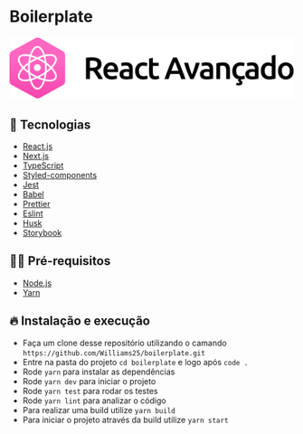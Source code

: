 # Boilerplate

<img src="public/img/logo-gh.svg" alt="React avançado">

## :dart: Tecnologias

- [React.js](https://pt-br.reactjs.org/)
- [Next.js](https://nextjs.org/)
- [TypeScript](https://www.typescriptlang.org/)
- [Styled-components](https://styled-components.com/)
- [Jest](https://jestjs.io/pt-BR/)
- [Babel](https://babeljs.io/)
- [Prettier](https://prettier.io/)
- [Eslint](https://eslint.org/)
- [Husk](https://typicode.github.io/husky/#/)
- [Storybook](https://storybook.js.org/docs/react/configure/overview)

## ✋🏻 Pré-requisitos

- [Node.js](https://nodejs.org/en/)
- [Yarn](https://yarnpkg.com/getting-started)

## 🔥 Instalação e execução

- Faça um clone desse repositório utilizando o camando `https://github.com/Williams25/boilerplate.git`
- Entre na pasta do projeto `cd boilerplate` e logo após `code .`
- Rode `yarn` para instalar as dependências
- Rode `yarn dev` para iniciar o projeto
- Rode `yarn test` para rodar os testes
- Rode `yarn lint` para analizar o código
- Para realizar uma build utilize `yarn build`
- Para iniciar o projeto através da build utilize `yarn start`
